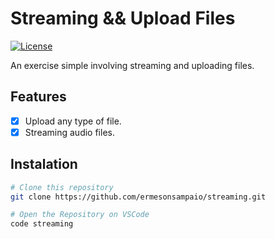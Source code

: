 # Streaming && Upload Files

[![License](https://img.shields.io/github/license/ermesonsampaio/streaming?style=for-the-badge)](https://github.com/ermesonsampaio/streaming/blob/main/LICENSE)

An exercise simple involving streaming and uploading files.

## Features

- [x] Upload any type of file.
- [x] Streaming audio files.

## Instalation

```bash
# Clone this repository
git clone https://github.com/ermesonsampaio/streaming.git

# Open the Repository on VSCode
code streaming
```
